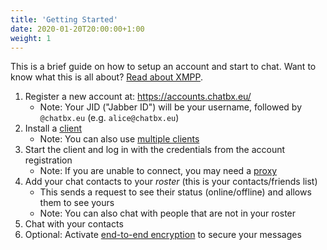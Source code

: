 ```yaml
---
title: 'Getting Started'
date: 2020-01-20T20:00:00+1:00
weight: 1
---
```


This is a brief guide on how to setup an account and start to chat. Want to know what this is all about? [Read about XMPP](/documentation/xmpp/).

1. Register a new account at: https://accounts.chatbx.eu/
	- Note: Your JID ("Jabber ID") will be your username, followed by `@chatbx.eu` (e.g. `alice@chatbx.eu`)
2. Install a [client](/documentation/clients/)
	- Note: You can also use [multiple clients](/documentation/multi_client/)
3. Start the client and log in with the credentials from the account registration
	- Note: If you are unable to connect, you may need a [proxy](/documentation/proxy/)
4. Add your chat contacts to your *roster* (this is your contacts/friends list)
	- This sends a request to see their status (online/offline) and allows them to see yours
	- Note: You can also chat with people that are not in your roster
5. Chat with your contacts
6. Optional: Activate [end-to-end encryption](/documentation/omemo/) to secure your messages
